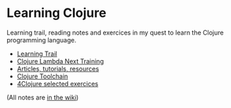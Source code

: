 Learning Clojure
================

Learning trail, reading notes and exercices in my quest to learn the Clojure programming language.

* [Learning Trail](https://github.com/olange/learning-clojure/wiki/Learning-Trail)
* [Clojure Lambda Next Training](https://github.com/olange/learning-clojure/wiki/Clojure-Training-with-Lambda-Next-·-Day-1)
* [Articles, tutorials, resources](https://github.com/olange/learning-clojure/wiki/Articles-and-resources)
* [Clojure Toolchain](https://github.com/olange/learning-clojure/wiki/Clojure-Toolchain)
* [4Clojure selected exercices](https://github.com/olange/learning-clojure/tree/master/4clojure)

(All notes are [in the wiki](https://github.com/olange/learning-clojure/wiki))
